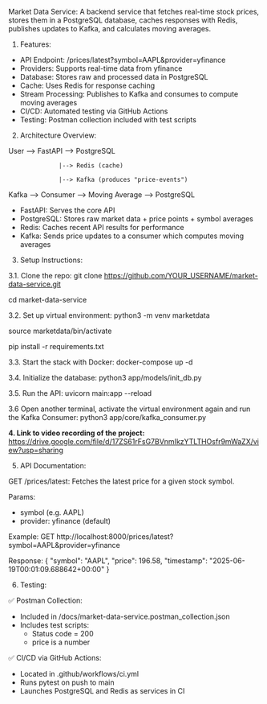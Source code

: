 Market Data Service: A backend service that fetches real-time stock prices, stores them in a PostgreSQL database, caches responses with Redis, publishes updates to Kafka, and calculates moving averages.

1. Features:

- API Endpoint: /prices/latest?symbol=AAPL&provider=yfinance
- Providers: Supports real-time data from yfinance
- Database: Stores raw and processed data in PostgreSQL
- Cache: Uses Redis for response caching
- Stream Processing: Publishes to Kafka and consumes to compute moving averages
- CI/CD: Automated testing via GitHub Actions
- Testing: Postman collection included with test scripts

2. Architecture Overview:

User --> FastAPI --> PostgreSQL

                  |--> Redis (cache)
                  
                  |--> Kafka (produces "price-events")
                  
Kafka   -->   Consumer --> Moving Average --> PostgreSQL

- FastAPI: Serves the core API
- PostgreSQL: Stores raw market data + price points + symbol averages
- Redis: Caches recent API results for performance
- Kafka: Sends price updates to a consumer which computes moving averages

3. Setup Instructions:

3.1. Clone the repo: git clone https://github.com/YOUR_USERNAME/market-data-service.git

cd market-data-service

3.2. Set up virtual environment: 
python3 -m venv marketdata

source marketdata/bin/activate

pip install -r requirements.txt

3.3. Start the stack with Docker: docker-compose up -d

3.4. Initialize the database: python3 app/models/init_db.py

3.5. Run the API: uvicorn main:app --reload

3.6 Open another terminal, activate the virtual environment again and run the Kafka Consumer:
python3 app/core/kafka_consumer.py

**4. Link to video recording of the project:** https://drive.google.com/file/d/17ZS61rFsG7BVnmIkzYTLTHOsfr9mWaZX/view?usp=sharing

5. API Documentation: 

GET /prices/latest: Fetches the latest price for a given stock symbol.

Params:
- symbol (e.g. AAPL)
- provider: yfinance (default)

Example: GET http://localhost:8000/prices/latest?symbol=AAPL&provider=yfinance

Response: {
  "symbol": "AAPL",
  "price": 196.58,
  "timestamp": "2025-06-19T00:01:09.688642+00:00"
}

6. Testing:

✅ Postman Collection: 

- Included in /docs/market-data-service.postman_collection.json
- Includes test scripts:
  - Status code = 200
  - price is a number

✅ CI/CD via GitHub Actions:

- Located in .github/workflows/ci.yml
- Runs pytest on push to main
- Launches PostgreSQL and Redis as services in CI
